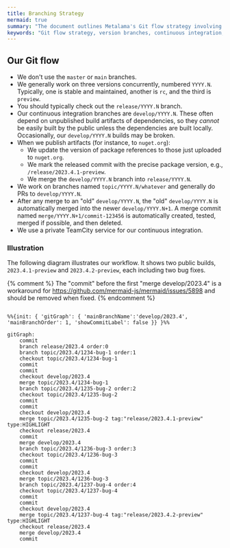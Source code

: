 ```yaml
---
title: Branching Strategy
mermaid: true
summary: "The document outlines Metalama's Git flow strategy involving concurrent version branches, continuous integration, and specific branch naming conventions."
keywords: "Git flow strategy, version branches, continuous integration, branch naming conventions, version control, Metalama, .NET, TeamCity, versioning"
---
```


## Our Git flow

* We don't use the `master` or `main` branches.
* We generally work on three versions concurrently, numbered `YYYY.N`. Typically, one is stable and maintained, another is `rc`, and the third is `preview`.
* You should typically check out the `release/YYYY.N` branch.
* Our continuous integration branches are `develop/YYYY.N`. These often depend on unpublished build artifacts of dependencies, so they _cannot_ be easily built by the public unless the dependencies are built locally. Occasionally, our `develop/YYYY.N` builds may be broken.
* When we publish artifacts (for instance, to `nuget.org`):
  - We update the version of package references to those just uploaded to `nuget.org`.
  - We mark the released commit with the precise package version, e.g., `/release/2023.4.1-preview`.
  - We merge the `develop/YYYY.N` branch into `release/YYYY.N`.
* We work on branches named `topic/YYYY.N/whatever` and generally do PRs to `develop/YYYY.N`.
* After any merge to an "old" `develop/YYYY.N`, the "old" `develop/YYYY.N` is automatically merged into the newer `develop/YYYY.N+1`. A merge commit named `merge/YYYY.N+1/commit-123456` is automatically created, tested, merged if possible, and then deleted.
* We use a private TeamCity service for our continuous integration.

### Illustration

The following diagram illustrates our workflow. It shows two public builds, `2023.4.1-preview` and `2023.4.2-preview`, each including two bug fixes.

{% comment %}
The "commit" before the first "merge develop/2023.4" is a workaround for https://github.com/mermaid-js/mermaid/issues/5898 and should be removed when fixed.
{% endcomment %}

```mermaid

%%{init: { 'gitGraph': { 'mainBranchName':'develop/2023.4', 'mainBranchOrder': 1, 'showCommitLabel': false }} }%%

gitGraph:
    commit
    branch release/2023.4 order:0
    branch topic/2023.4/1234-bug-1 order:1
    checkout topic/2023.4/1234-bug-1
    commit
    commit
    checkout develop/2023.4
    merge topic/2023.4/1234-bug-1
    branch topic/2023.4/1235-bug-2 order:2
    checkout topic/2023.4/1235-bug-2
    commit
    commit
    checkout develop/2023.4
    merge topic/2023.4/1235-bug-2 tag:"release/2023.4.1-preview" type:HIGHLIGHT
    checkout release/2023.4
    commit
    merge develop/2023.4
    branch topic/2023.4/1236-bug-3 order:3
    checkout topic/2023.4/1236-bug-3
    commit
    commit
    checkout develop/2023.4
    merge topic/2023.4/1236-bug-3
    branch topic/2023.4/1237-bug-4 order:4
    checkout topic/2023.4/1237-bug-4
    commit
    commit
    checkout develop/2023.4
    merge topic/2023.4/1237-bug-4 tag:"release/2023.4.2-preview" type:HIGHLIGHT
    checkout release/2023.4
    merge develop/2023.4
    commit
```
